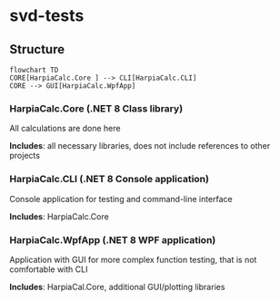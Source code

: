 # svd-tests

## Structure


```mermaid
flowchart TD
CORE[HarpiaCalc.Core ] --> CLI[HarpiaCalc.CLI]
CORE --> GUI[HarpiaCalc.WpfApp]
```

### HarpiaCalc.Core (.NET 8 Class library)
All calculations are done here

**Includes**: all necessary libraries, does not include references to other projects

### HarpiaCalc.CLI (.NET 8 Console application)
Console application for testing and command-line interface

**Includes**: HarpiaCalc.Core

### HarpiaCalc.WpfApp (.NET 8 WPF application)
Application with GUI for more complex function testing, that is not comfortable with CLI

**Includes**: HarpiaCal.Core, additional GUI/plotting libraries